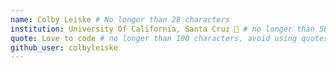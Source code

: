 ```yaml
---
name: Colby Leiske # No longer than 28 characters
institution: University Of California, Santa Cruz 🚩 # no longer than 58 characters
quote: Love to code # no longer than 100 characters, avoid using quotes(") to guarantee the format remains the same.
github_user: colbyleiske
---
```


